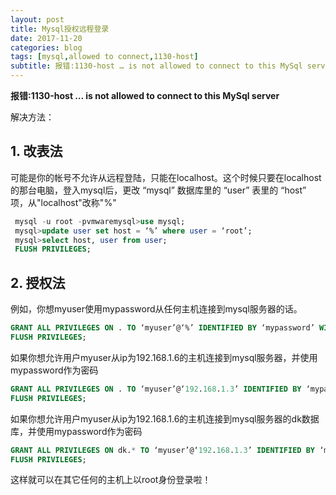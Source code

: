```yaml
---
layout: post
title: Mysql授权远程登录
date: 2017-11-20
categories: blog
tags: [mysql,allowed to connect,1130-host]
subtitle: 报错:1130-host … is not allowed to connect to this MySql server
---
```



**报错:1130-host … is not allowed to connect to this MySql server**

解决方法：

## 1. 改表法 ##

可能是你的帐号不允许从远程登陆，只能在localhost。这个时候只要在localhost的那台电脑，登入mysql后，更改 “mysql” 数据库里的 “user” 表里的 “host” 项，从"localhost"改称"%"

```sql
 mysql -u root -pvmwaremysql>use mysql;    
 mysql>update user set host = ‘%’ where user = ‘root’;   
 mysql>select host, user from user;   
 FLUSH PRIVILEGES;
```

## 2. 授权法 ##

例如，你想myuser使用mypassword从任何主机连接到mysql服务器的话。

```sql
GRANT ALL PRIVILEGES ON . TO ‘myuser’@‘%’ IDENTIFIED BY ‘mypassword’ WITH GRANT OPTION;        
FLUSH PRIVILEGES;
```

如果你想允许用户myuser从ip为192.168.1.6的主机连接到mysql服务器，并使用mypassword作为密码

```sql
GRANT ALL PRIVILEGES ON . TO ‘myuser’@‘192.168.1.3’ IDENTIFIED BY ‘mypassword’ WITH GRANT OPTION;   
FLUSH PRIVILEGES;
```

如果你想允许用户myuser从ip为192.168.1.6的主机连接到mysql服务器的dk数据库，并使用mypassword作为密码


```sql
GRANT ALL PRIVILEGES ON dk.* TO ‘myuser’@‘192.168.1.3’ IDENTIFIED BY ‘mypassword’ WITH GRANT OPTION;   
FLUSH PRIVILEGES;
```

这样就可以在其它任何的主机上以root身份登录啦！